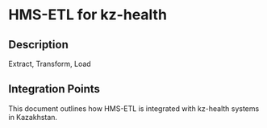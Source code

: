 # HMS-ETL for kz-health

## Description

Extract, Transform, Load

## Integration Points

This document outlines how HMS-ETL is integrated with kz-health systems in Kazakhstan.
